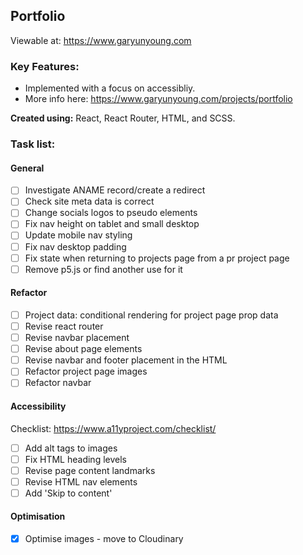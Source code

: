 ## Portfolio
Viewable at: https://www.garyunyoung.com

### Key Features:

- Implemented with a focus on accessibliy.
- More info here: https://www.garyunyoung.com/projects/portfolio

**Created using:** React, React Router, HTML, and SCSS.

### Task list:

#### General

- [ ] Investigate ANAME record/create a redirect
- [ ] Check site meta data is correct
- [ ] Change socials logos to pseudo elements
- [ ] Fix nav height on tablet and small desktop
- [ ] Update mobile nav styling
- [ ] Fix nav desktop padding
- [ ] Fix state when returning to projects page from a pr project page
- [ ] Remove p5.js or find another use for it

#### Refactor

- [ ] Project data: conditional rendering for project page prop data
- [ ] Revise react router
- [ ] Revise navbar placement
- [ ] Revise about page elements
- [ ] Revise navbar and footer placement in the HTML
- [ ] Refactor project page images
- [ ] Refactor navbar

#### Accessibility

Checklist: https://www.a11yproject.com/checklist/

- [ ] Add alt tags to images
- [ ] Fix HTML heading levels
- [ ] Revise page content landmarks
- [ ] Revise HTML nav elements
- [ ] Add 'Skip to content'

#### Optimisation

- [x] Optimise images - move to Cloudinary
